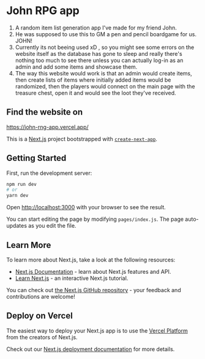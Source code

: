 # John RPG app
1) A random item list generation app I've made for my friend John.
2) He was supposed to use this to GM a pen and pencil boardgame for us. JOHN!
3) Currently its not beeing used xD , so you might see some errors on the website itself as the database has gone to sleep and really there's nothing too much to see there unless you can actually log-in as an admin and add some items and showcase them.
4) The way this website would work is that an admin would create items, then create lists of items where initially added items would be randomized, then the players would connect on the main page with the treasure chest, open it and would see the loot they've received.

## Find the website on

https://john-rng-app.vercel.app/


This is a [Next.js](https://nextjs.org/) project bootstrapped with [`create-next-app`](https://github.com/vercel/next.js/tree/canary/packages/create-next-app).

## Getting Started

First, run the development server:

```bash
npm run dev
# or
yarn dev
```

Open [http://localhost:3000](http://localhost:3000) with your browser to see the result.

You can start editing the page by modifying `pages/index.js`. The page auto-updates as you edit the file.

## Learn More

To learn more about Next.js, take a look at the following resources:

-   [Next.js Documentation](https://nextjs.org/docs) - learn about Next.js features and API.
-   [Learn Next.js](https://nextjs.org/learn) - an interactive Next.js tutorial.

You can check out [the Next.js GitHub repository](https://github.com/vercel/next.js/) - your feedback and contributions are welcome!

## Deploy on Vercel

The easiest way to deploy your Next.js app is to use the [Vercel Platform](https://vercel.com/import?utm_medium=default-template&filter=next.js&utm_source=create-next-app&utm_campaign=create-next-app-readme) from the creators of Next.js.

Check out our [Next.js deployment documentation](https://nextjs.org/docs/deployment) for more details.
